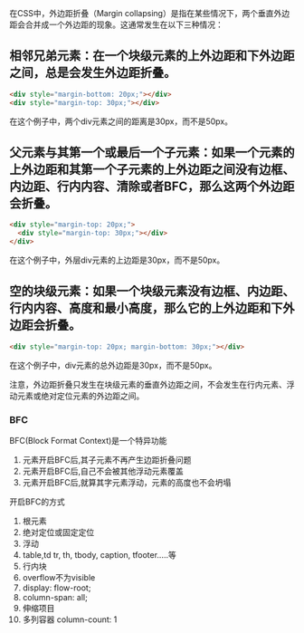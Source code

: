 在CSS中，外边距折叠（Margin collapsing）是指在某些情况下，两个垂直外边距会合并成一个外边距的现象。这通常发生在以下三种情况：

## 相邻兄弟元素：在一个块级元素的上外边距和下外边距之间，总是会发生外边距折叠。

```html
<div style="margin-bottom: 20px;"></div>
<div style="margin-top: 30px;"></div>
```
在这个例子中，两个div元素之间的距离是30px，而不是50px。

## 父元素与其第一个或最后一个子元素：如果一个元素的上外边距和其第一个子元素的上外边距之间没有边框、内边距、行内内容、清除或者BFC，那么这两个外边距会折叠。

```html
<div style="margin-top: 20px;">
  <div style="margin-top: 30px;"></div>
</div>
```
在这个例子中，外层div元素的上边距是30px，而不是50px。

## 空的块级元素：如果一个块级元素没有边框、内边距、行内内容、高度和最小高度，那么它的上外边距和下外边距会折叠。

```html
<div style="margin-top: 20px; margin-bottom: 30px;"></div>

```
在这个例子中，div元素的总外边距是30px，而不是50px。

注意，外边距折叠只发生在块级元素的垂直外边距之间，不会发生在行内元素、浮动元素或绝对定位元素的外边距之间。


### BFC

BFC(Block Format Context)是一个特异功能
1. 元素开启BFC后,其子元素不再产生边距折叠问题
2. 元素开启BFC后,自己不会被其他浮动元素覆盖
3. 元素开启BFC后,就算其字元素浮动，元素的高度也不会坍塌

开启BFC的方式
1. 根元素
2. 绝对定位或固定定位
3. 浮动
4. table,td tr, th, tbody, caption, tfooter.....等
5. 行内块
6. overflow不为visible
7. display: flow-root;
8. column-span: all;
9. 伸缩项目
10. 多列容器   column-count: 1